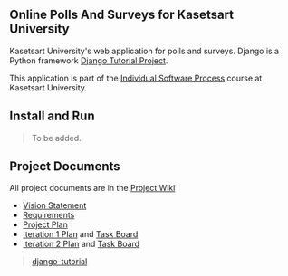 ## Online Polls And Surveys for Kasetsart University
Kasetsart University's web application for polls and surveys. Django is a Python framework [Django Tutorial Project](django-tutorial).

This application is part of the [Individual Software Process](https://cpske.github.io/ISP) course at Kasetsart University.

## Install and Run
> To be added.

## Project Documents
All project documents are in the [Project Wiki](../../wiki/Home)
+ [Vision Statement](../../wiki/Vision%20Statement)
+ [Requirements](../../wiki/Requirement)
+ [Project Plan](../../wiki/Project%20Plan)
+ [Iteration 1 Plan](../../wiki/Iteration-1-Plan) and [Task Board](https://github.com/users/dzptahh/projects/1)
+ [Iteration 2 Plan](https://github.com/dzptahh/ku-polls.wiki.git) and [Task Board](https://github.com/users/dzptahh/projects/1/views/3)

> [django-tutorial](https://docs.djangoproject.com/en/4.1/intro/tutorial01/)
